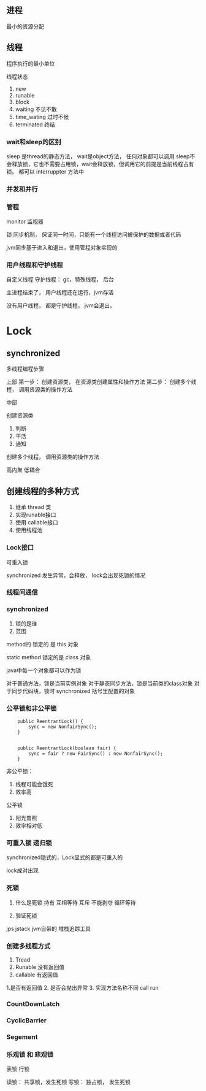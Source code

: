 
## 进程

最小的资源分配

## 线程
程序执行的最小单位

线程状态
1. new
2. runable
3. block 
4. waiting 不见不散
5. time_wating 过时不候 
6. terminated 终结 



### wait和sleep的区别 
sleep 是thread的静态方法， wait是object方法， 任何对象都可以调用
sleep不会释放锁，它也不需要占用锁，wait会释放锁，但调用它的前提是当前线程占有锁。
都可以 interruppter 方法中 


### 并发和并行




### 管程 

monitor 监视器

锁 同步机制， 保证同一时间，只能有一个线程访问被保护的数据或者代码

jvm同步基于进入和退出，使用管程对象实现的


### 用户线程和守护线程

自定义线程 
守护线程： gc，特殊线程， 后台



主进程结束了， 用户线程还在运行，jvm存活

没有用户线程， 都是守护线程， jvm会退出。 




# Lock 


## synchronized





多线程编程步骤 

上部
第一步： 创建资源类， 在资源类创建属性和操作方法
第二步： 创建多个线程， 调用资源类的操作方法

中部

创建资源类 
1. 判断
2. 干活
3. 通知
   
创建多个线程， 调用资源类的操作方法





高内聚 低耦合








## 创建线程的多种方式
1. 继承 thread 类
2. 实现runable接口
3. 使用 callable接口
4. 使用线程池




### Lock接口

可重入锁


synchronized 发生异常，会释放， 
lock会出现死锁的情况



### 线程间通信




### synchronized 

1. 锁的是谁
2. 范围




method的 锁定的 是 this 对象

static method 锁定的是 class 对象 

java中每一个对象都可以作为锁

对于普通方法，锁是当前实例对象
对于静态同步方法，锁是当前类的class对象
对于同步代码块，锁时 synchronized 括号里配置的对象




### 公平锁和非公平锁

```shell
    public ReentrantLock() {
        sync = new NonfairSync();
    }


    public ReentrantLock(boolean fair) {
        sync = fair ? new FairSync() : new NonfairSync();
    }
```


非公平锁：
1. 线程可能会饿死
2. 效率高 


公平锁
1. 阳光普照
2. 效率相对低




### 可重入锁 递归锁
synchronized隐式的，Lock显式的都是可重入的

lock成对出现



### 死锁
1. 什么是死锁
    持有
    互相等待
    互斥
    不能剥夺
    循环等待
   
   
2. 验证死锁

jps 
jstack  jvm自带的 堆栈追踪工具



### 创建多线程方式

1. Tread 
2. Runable 没有返回值 
3. callable 有返回值


1.是否有返回值
2. 是否会抛出异常
3. 实现方法名称不同 call run


### CountDownLatch



### CyclicBarrier


### Segement

### 乐观锁 和 悲观锁

 表锁
 行锁 



读锁： 共享锁，发生死锁
写锁： 独占锁， 发生死锁


















